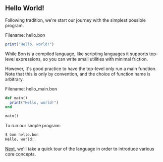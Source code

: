 ## Hello World!

Following tradition, we're start our journey with the simplest possible program.

Filename: hello.bon

```ruby
print("Hello, world!")
```

While Bon is a compiled language, like scripting languages it supports top-level expressions, so you can write small utilities with minimal friction.

However, it's good practice to have the top-level only run a main function. Note that this is only by convention, and the choice of function name is arbitrary.

Filename: hello_main.bon

```ruby
def main()
  print("Hello, world!")
end

main()
```

To run our simple program:

```bash
$ bon hello.bon
Hello, world!
```

[Next](ch01-03-quick-tour.md), we'll take a quick tour of the language in order to introduce various core concepts.

